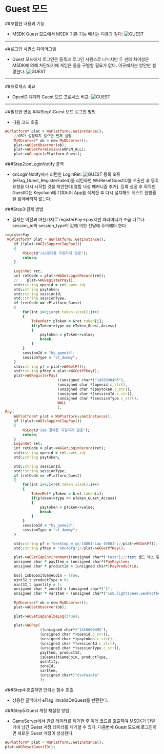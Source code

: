 ﻿Guest 모드
===

##포함한 내용과 기능 
 - MSDK Guest 모드에서 MSDK 기존 기능 배치는 다음과 같다:
![GUEST](./Guest1.png)
---

##로그인 시퀀스 다이어그램
 - Guest 모드에서 로그인은 등록과 로그인 시퀀스로 나누지만 두 씬의 차이성은 MSDK에 의해 차단되기에 게임은 둘을 구별할 필요가 없다. 이곳에서는 방안만 설명한다.
![GUEST](./Guest2.png)
---

##프로세스 비교
 - OpenID 체계와 Guest 모드 프로세스 비교:
![GUEST](./Guest3.png)
---

##필요한 변동
###Step1:Guest 모드 로그인 방법
 - 다음 코드 호출
```ruby
WGPlatform* plat = WGPlatform::GetInstance();
    //OB가 설정되지 않으면 먼저 설정
    MyObserver* ob = new MyObserver();
    plat->WGSetObserver(ob);
    plat->WGSetPermission(eOPEN_ALL);
    plat->WGLogin(ePlatform_Guest);
```

###Step2:onLoginNotify 콜백
 - onLoginNotify에서 리턴한 LoginRet:
 ![GUEST](./Guest4.png)
등록 오류(eFlag_Guest_RegisterFailed)를 리턴하면 WGResetGuestID를 호출한 후 등록 요청을 다시 시작할 것을 제안한다[결함 내성 메커니즘 추가]. 등록 성공 후 획득한 GuestID는 Keychain에 기록되어 App를 삭제한 후 다시 설치해도 게스트 진행률을 잃어버리지 않는다.

###Step3:결제 방법
 - 결제는 이전과 마찬가지로 registerPay->pay지만 파라미터가 조금 다르다. session_id와 session_type의 값에 의한 전달에 주의해야 한다.
```ruby
registerPay：
 WGPlatform* plat = WGPlatform::GetInstance();
    if (!plat->WGIsSupprotIapPay())
    {
        NSLog(@"iap결제를 지원하지 않음");
        return;
    }
    
    LoginRet ret;
    int retCode = plat->WGGetLoginRecord(ret);
    //    plat->WGRegisterPay();
    std::string openid = ret.open_id;
    std::string paytoken;    
    std::string sessionId;
    std::string sessionType;    
    if (retCode == ePlatform_Guest)
    {
        for(int i=0;i<ret.token.size();i++)
        {
            TokenRet* pToken = &ret.token[i];
            if(pToken->type == eToken_Guest_Access)
            {
                paytoken = pToken->value;
                break;
            }
        }
        sessionId = "hy_gameid";
        sessionType = "st_dummy";
    }
    std::string pf = plat->WGGetPf();
    std::string pfKey = plat->WGGetPfKey();    
    plat->WGRegisterPay(
                        ((unsigned char*)"1450000495"),
                        (unsigned char *)openid.c_str(),
                        (unsigned char *)paytoken.c_str(),
                        (unsigned char *)sessionId.c_str(),
                        (unsigned char *)sessionType.c_str(),
                        NULL
                        );
Pay：
    WGPlatform* plat = WGPlatform::GetInstance();
    if (!plat->WGIsSupprotIapPay())
    {
        NSLog(@"iap 결제를 지원하지 않음");
        return;
    }
    LoginRet ret;
    int retCode = plat->WGGetLoginRecord(ret);
    std::string openid = ret.open_id;
    std::string paytoken;
    
    std::string sessionId;
    std::string sessionType;
    if (retCode == ePlatform_Guest)
    {
        for(int i=0;i<ret.token.size();i++)
        {
            TokenRet* pToken = &ret.token[i];
            if(pToken->type == eToken_Guest_Access)
            {
                paytoken = pToken->value;
                break;
            }
        }
        sessionId = "hy_gameid";
        sessionType = "st_dummy";
    }
    
    std::string pf = "desktop_m_qq-10001-iap-10001";//plat->WGGetPf();
    std::string pfKey = "abcdefg";//plat->WGGetPfKey();
    
    plat->WGSetIapEnvirenment((unsigned char*)"test");//test 샌드 박스 환경으로 설정 release 기존 네트워크 환경[보충 주석]
    unsigned char * payItem = (unsigned char*)PayPayitem;
    unsigned char * productId = (unsigned char*)PayProductid;
    
    bool isDepositGameCoin = true;
    uint32_t productType = 0;
    uint32_t quantity = 1;
    unsigned char * zoneId = (unsigned char*)"1";
    unsigned char * varItem = (unsigned char*)"com.lightspeed.weshoothd.600*1";
    
    MyObserver* ob = new MyObserver();
    plat->WGSetObserver(ob);
    
    plat->WGSetIapEnalbeLog(true);
    
    plat->WGPay(
                ((unsigned char*)"1450000495"),
                (unsigned char *)openid.c_str(),
                (unsigned char *)paytoken.c_str(),
                (unsigned char *)sessionId.c_str(),
                (unsigned char *)sessionType.c_str(),
                payItem, productId,
                isDepositGameCoin, productType,
                quantity,
                zoneId,
                varItem,
                (unsigned char*)"dsafasdfa"
                ); 
```

###Step4:호출하면 안되는 함수 호출
 - 	상응한 콜백에서 eFlag_InvalidOnGuest를 반환한다.

###Step5:Guest 계정 재설정 방법
 - 	GameServer에서 관련 데이터를 제거한 후 아래 코드를 호출하여 MSDK가 단말기에 남긴 Guest 계정 데이터를 제거할 수 있다. 다음번에 Guest 모드에 로그인하면 새로운 Guest 계정이 생성된다.
```ruby
WGPlatform* plat = WGPlatform::GetInstance();
plat->WGResetGuestID();
```
